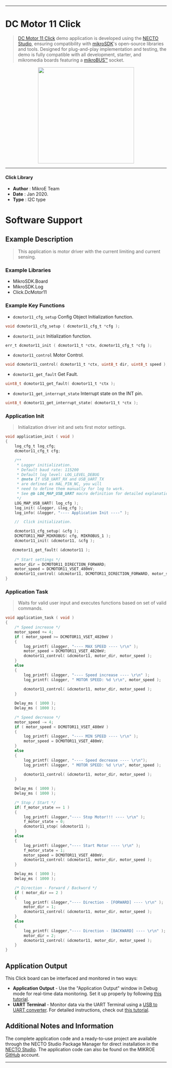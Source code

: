 
---
# DC Motor 11 Click

> [DC Motor 11 Click](https://www.mikroe.com/?pid_product=MIKROE-3649) demo application is developed using
the [NECTO Studio](https://www.mikroe.com/necto), ensuring compatibility with [mikroSDK](https://www.mikroe.com/mikrosdk)'s
open-source libraries and tools. Designed for plug-and-play implementation and testing, the demo is fully compatible with
all development, starter, and mikromedia boards featuring a [mikroBUS&trade;](https://www.mikroe.com/mikrobus) socket.

<p align="center">
  <img src="https://www.mikroe.com/?pid_product=MIKROE-3649&image=1" height=300px>
</p>

---

#### Click Library

- **Author**        : MikroE Team
- **Date**          : Jan 2020.
- **Type**          : I2C type

# Software Support

## Example Description

> This application is motor driver with the current limiting and current sensing.

### Example Libraries

- MikroSDK.Board
- MikroSDK.Log
- Click.DcMotor11

### Example Key Functions

- `dcmotor11_cfg_setup` Config Object Initialization function. 
```c
void dcmotor11_cfg_setup ( dcmotor11_cfg_t *cfg );
``` 
 
- `dcmotor11_init` Initialization function. 
```c
err_t dcmotor11_init ( dcmotor11_t *ctx, dcmotor11_cfg_t *cfg );
```

- `dcmotor11_control` Motor Control. 
```c
void dcmotor11_control( dcmotor11_t *ctx, uint8_t dir, uint8_t speed );
```
 
- `dcmotor11_get_fault` Get Fault. 
```c
uint8_t dcmotor11_get_fault( dcmotor11_t *ctx );
```

- `dcmotor11_get_interrupt_state` Interrupt state on the INT pin. 
```c
uint8_t dcmotor11_get_interrupt_state( dcmotor11_t *ctx );
```

### Application Init

> Initialization driver init and sets first motor settings.

```c
void application_init ( void )
{
    log_cfg_t log_cfg;
    dcmotor11_cfg_t cfg;

    /** 
     * Logger initialization.
     * Default baud rate: 115200
     * Default log level: LOG_LEVEL_DEBUG
     * @note If USB_UART_RX and USB_UART_TX 
     * are defined as HAL_PIN_NC, you will 
     * need to define them manually for log to work. 
     * See @b LOG_MAP_USB_UART macro definition for detailed explanation.
     */
    LOG_MAP_USB_UART( log_cfg );
    log_init( &logger, &log_cfg );
    log_info( &logger, "---- Application Init ----" );

    //  Click initialization.

    dcmotor11_cfg_setup( &cfg );
    DCMOTOR11_MAP_MIKROBUS( cfg, MIKROBUS_1 );
    dcmotor11_init( &dcmotor11, &cfg );

   dcmotor11_get_fault( &dcmotor11 );
    
    /* Start settings */
    motor_dir = DCMOTOR11_DIRECTION_FORWARD;
    motor_speed = DCMOTOR11_VSET_480mV;
    dcmotor11_control( &dcmotor11, DCMOTOR11_DIRECTION_FORWARD, motor_speed );
}
```

### Application Task

> Waits for valid user input and executes functions based on set of valid commands.

```c
void application_task ( void )
{
    /* Speed increase */
    motor_speed += 4;
    if ( motor_speed >= DCMOTOR11_VSET_4820mV )
    {
        log_printf( &logger, "---- MAX SPEED ---- \r\n" );
        motor_speed = DCMOTOR11_VSET_4820mV;
        dcmotor11_control( &dcmotor11, motor_dir, motor_speed );
    }
    else
    {
        log_printf( &logger, "---- Speed increase ---- \r\n" );
        log_printf( &logger, " MOTOR SPEED: %d \r\n", motor_speed );
        
        dcmotor11_control( &dcmotor11, motor_dir, motor_speed );
    }

    Delay_ms ( 1000 );
    Delay_ms ( 1000 );

    /* Speed decrease */
    motor_speed -= 4;
    if ( motor_speed < DCMOTOR11_VSET_480mV )
    {
        log_printf( &logger, "---- MIN SPEED ---- \r\n" );
        motor_speed = DCMOTOR11_VSET_480mV;
    }
    else
    {
        log_printf( &logger, "---- Speed decrease ---- \r\n");
        log_printf( &logger, " MOTOR SPEED: %d \r\n", motor_speed );
        
        dcmotor11_control( &dcmotor11, motor_dir, motor_speed );
    }

    Delay_ms ( 1000 );
    Delay_ms ( 1000 );

    /* Stop / Start */
    if( f_motor_state == 1 )
    {
        log_printf( &logger,"---- Stop Motor!!! ---- \r\n" );
        f_motor_state = 0;
        dcmotor11_stop( &dcmotor11 );
    }
    else
    {
        log_printf( &logger,"---- Start Motor ---- \r\n" );
        f_motor_state = 1;
        motor_speed = DCMOTOR11_VSET_480mV;
        dcmotor11_control( &dcmotor11, motor_dir, motor_speed );
    }

    Delay_ms ( 1000 );
    Delay_ms ( 1000 );

    /* Direction - Forward / Backword */
    if ( motor_dir == 2 )
    {
        log_printf( &logger,"---- Direction - [FORWARD] ---- \r\n" );
        motor_dir = 1;
        dcmotor11_control( &dcmotor11, motor_dir, motor_speed );
    }
    else
    {
        log_printf( &logger,"---- Direction - [BACKWARD] ---- \r\n" );
        motor_dir = 2;
        dcmotor11_control( &dcmotor11, motor_dir, motor_speed );
    }
}
```

## Application Output

This Click board can be interfaced and monitored in two ways:
- **Application Output** - Use the "Application Output" window in Debug mode for real-time data monitoring.
Set it up properly by following [this tutorial](https://www.youtube.com/watch?v=ta5yyk1Woy4).
- **UART Terminal** - Monitor data via the UART Terminal using
a [USB to UART converter](https://www.mikroe.com/click/interface/usb?interface*=uart,uart). For detailed instructions,
check out [this tutorial](https://help.mikroe.com/necto/v2/Getting%20Started/Tools/UARTTerminalTool).

## Additional Notes and Information

The complete application code and a ready-to-use project are available through the NECTO Studio Package Manager for 
direct installation in the [NECTO Studio](https://www.mikroe.com/necto). The application code can also be found on
the MIKROE [GitHub](https://github.com/MikroElektronika/mikrosdk_click_v2) account.

---
